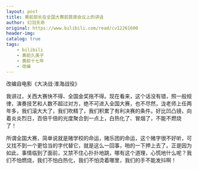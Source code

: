 ```yaml
---
layout: post
title: 黄前部长在全国大赛前首席会议上的讲话
author: 幻羽天命
original: https://www.bilibili.com/read/cv12261600
header-img: 
catalog: true
tags:
    - bilibili
    - 黄前久美子
    - 黄前十七年
    - 改编
---
```


改编自电影《大决战·淮海战役》

我讲过，关西大赛快不得、全国金奖拖不得。现在看来，这个话没有错，照一般规律，演奏技艺和人数不超过对方，绝不可进入全国大赛，也不尽然，泷老师上任两年多，我们滚大大了，我们吹精了，我们积累了有利决赛的条件。好比凹凸镜，向着炎炎烈日，百倍千倍的光度聚合到一点上，白热化了、冒烟了，不能不燃烧了！ 

所谓全国大赛，简单说就是赌学校的命运，赌乐团的命运，这个赌字很不好听，可又找不到一个更恰当的字代替它，就是这么一回事，啪的一下押上去了。正是因为如此，事情临到了面前，又禁不住心扑扑地跳，哪有这个道理，心慌地什么呢？我们不怕燃烧，我们不怕白热化，我们不怕烫着哪里，我们的手不能发抖啊！
